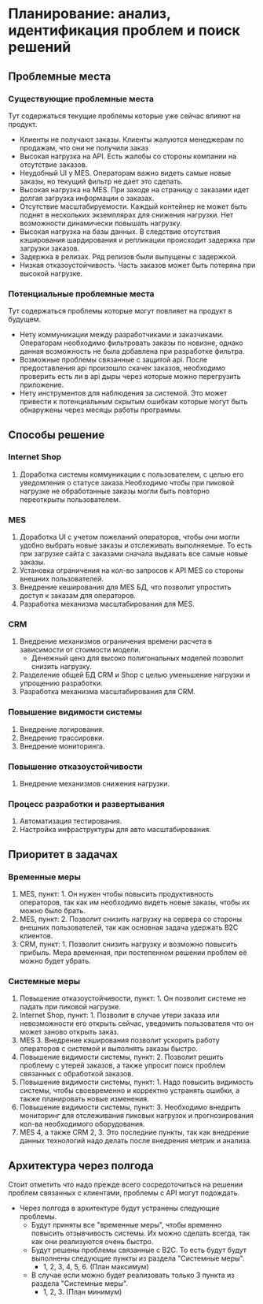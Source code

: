 # Планирование: анализ, идентификация проблем и поиск решений

## Проблемные места

### Существующие проблемные места

Тут содержаться текущие проблемы которые уже сейчас влияют на продукт.

- Клиенты не получают заказы. Клиенты жалуются менеджерам по продажам, что они не получили заказ
- Высокая нагрузка на API. Есть жалобы со стороны компании на отсутствие заказов.
- Неудобный UI у MES. Операторам важно видеть самые новые заказы, но текущий фильтр не дает это сделать.
- Высокая нагрузка на MES. При заходе на страницу с заказами идет долгая загрузка информации о заказах.
- Отсутствие масштабируемости. Каждый контейнер не может быть поднят в нескольких экземплярах для снижения нагрузки. Нет возможности динамически повышать нагрузку.
- Высокая нагрузка на базы данных. В следствие отсутствия кэширования шардирования и репликации происходит задержка при загрузки заказов.
- Задержка в релизах. Ряд релизов были выпущены с задержкой.
- Низкая отказоустойчивость. Часть заказов может быть потеряна при высокой нагрузке.

### Потенциальные проблемные места

Тут содержаться проблемы которые могут повлияет на продукт в будущем.

- Нету коммуникации между разработчиками и заказчиками. Операторам необходимо фильтровать заказы по новизне, однако данная возможность не была добавлена при разработке фильтра.
- Возможные проблемы связанные с защитой api. После предоставления api произошло скачек заказов, необходимо проверить есть ли в api дыры через которые можно перегрузить приложение.
- Нету инструментов для наблюдения за системой. Это может привести к потенциальным скрытым ошибкам которые могут быть обнаружены через месяцы работы программы.

## Способы решение

### Internet Shop

1. Доработка системы коммуникации с пользователем, с целью его уведомления о статусе заказа.Необходимо чтобы при пиковой нагрузке не обработанные заказы могли быть повторно переоткрыты пользователем.

### MES

1. Доработка UI с учетом пожеланий операторов, чтобы они могли удобно выбрать новые заказы и отслеживать выполняемые. То есть при загрузке сайта с заказами сначала выдавать все самые новые заказы.
2. Установка ограничения на кол-во запросов к API MES со стороны внешних пользователей.
3. Внедрение кеширования для MES БД, что позволит упростить доступ к заказам для операторов.
4. Разработка механизма масштабирования для MES.

### CRM

1. Внедрение механизмов ограничения времени расчета в зависимости от стоимости модели.
   - Денежный ценз для высоко полигональных моделей позволит снизить нагрузку.
2. Разделение общей БД CRM и Shop с целью уменьшение нагрузки и упрощению разработки.
3. Разработка механизма масштабирования для CRM.

### Повышение видимости системы

1. Внедрение логирования.
2. Внедрение трассировки.
3. Внедрение мониторинга.

### Повышение отказоустойчивости

1. Внедрение механизмов снижения нагрузки.

### Процесс разработки и развертывания

1. Автоматизация тестирования.
2. Настройка инфраструктуры для авто масштабирования.

## Приоритет в задачах

### Временные меры

  1. MES, пункт: 1. Он нужен чтобы повысить продуктивность операторов, так как им необходимо видеть новые заказы, чтобы их можно было брать.
  2. MES, пункт: 2. Позволит снизить нагрузку на сервера со стороны внешних пользователей, так как основная задача удержать B2C клиентов.
  3. CRM, пункт: 1. Позволит снизить нагрузку и возможно повысить прибыль. Мера временная, при постепенном решении проблем её можно будет убрать.

### Системные меры

  1. Повышение отказоустойчивости, пункт: 1. Он позволит системе не падать при пиковой нагрузке.
  2. Internet Shop, пункт: 1. Позволит в случае утери заказа или невозможности его открыть сейчас, уведомить пользователя что он может заново открыть заказ.
  3. MES 3. Внедрение кэширования позволит ускорить работу операторов с системой и выполнять заказы быстро.
  4. Повышение видимости системы, пункт: 2. Позволит решить проблему с утерей заказов, а также упросит поиск проблем связанных с обработкой заказов.
  5. Повышение видимости системы, пункт: 1. Надо повысить видимость системы, чтобы своевременно и корректно устранять ошибки, а также планировать новые изменения.  
  6. Повышение видимости системы, пункт: 3. Необходимо внедрить мониторинг для отслеживания пиковых нагрузок и прогнозирования кол-ва необходимого оборудования.
  7. MES 4, а также CRM 2, 3. Это последние пункты, так как внедрение данных технологий надо делать после внедрения метрик и анализа.

## Архитектура через полгода

Стоит отметить что надо прежде всего сосредоточиться на решении проблем связанных с клиентами, проблемы с API могут подождать.

- Через полгода в архитектуре будут устранены следующие проблемы.
  - Будут приняты все "временные меры", чтобы временно повысить отзывчивость системы. Их можно сделать всегда, так как они реализуются очень быстро.
  - Будут решены проблемы связанные с B2C. То есть будут будут выполнены следующие пункты из раздела "Системные меры".
    - 1, 2, 3, 4, 5, 6. (План максимум)
  - В случае если можно будет реализовать только 3 пункта из раздела "Системные меры".
    - 1, 2, 3. (План минимум)
